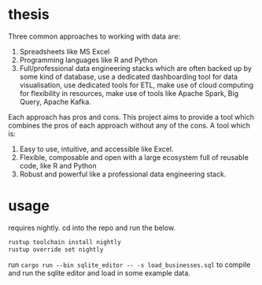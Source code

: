 # thesis

Three common approaches to working with data are:
1. Spreadsheets like MS Excel
2. Programming languages like R and Python
3. Full/professional data engineering stacks which are often backed up by some kind of database, use a dedicated dashboarding tool for data visualisation, use dedicated tools for ETL, make use of cloud computing for flexibility in resources, make use of tools like Apache Spark, Big Query, Apache Kafka.

Each approach has pros and cons. This project aims to provide a tool which combines the pros of each approach without any of the cons. A tool which is:
1. Easy to use, intuitive, and accessible like Excel.
2. Flexible, composable and open with a large ecosystem full of reusable code, like R and Python
3. Robust and powerful like a professional data engineering stack.


# usage

requires nightly. cd into the repo and run the below.
```bash
rustup toolchain install nightly
rustup override set nightly
```

run `cargo run --bin sqlite_editor -- -s load_businesses.sql` to compile and run the sqlite editor and load in some example data.